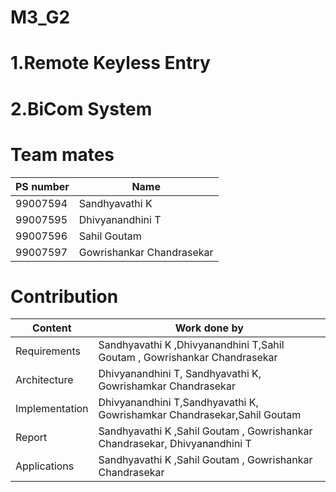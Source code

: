 # M3_G2
# 1.Remote Keyless Entry
# 2.BiCom System

# Team mates

| PS number | Name |
|-----------|------|
| 99007594 | Sandhyavathi K |
| 99007595 | Dhivyanandhini T |
| 99007596 | Sahil Goutam |
| 99007597 | Gowrishankar Chandrasekar |

# Contribution

| Content | Work done by |
|---------|--------------|
| Requirements | Sandhyavathi K ,Dhivyanandhini T,Sahil Goutam , Gowrishankar Chandrasekar|
| Architecture |Dhivyanandhini T, Sandhyavathi K, Gowrishamkar Chandrasekar|
| Implementation | Dhivyanandhini T,Sandhyavathi K, Gowrishamkar Chandrasekar,Sahil Goutam|
| Report |  Sandhyavathi K ,Sahil Goutam , Gowrishankar Chandrasekar, Dhivyanandhini T|
| Applications| Sandhyavathi K ,Sahil Goutam , Gowrishankar Chandrasekar|


